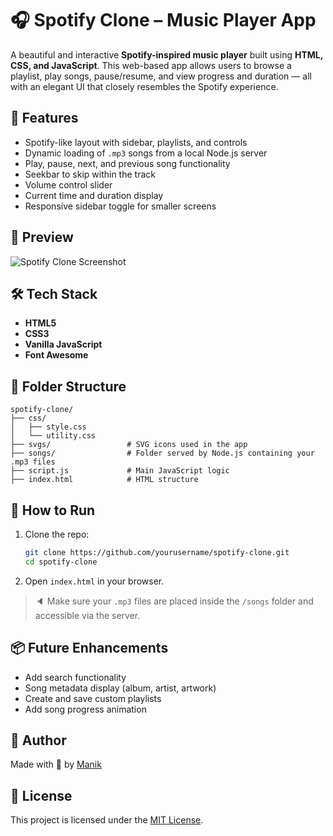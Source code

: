 # 🎧 Spotify Clone – Music Player App

A beautiful and interactive **Spotify-inspired music player** built using **HTML, CSS, and JavaScript**. This web-based app allows users to browse a playlist, play songs, pause/resume, and view progress and duration — all with an elegant UI that closely resembles the Spotify experience.

## 🚀 Features

- Spotify-like layout with sidebar, playlists, and controls
- Dynamic loading of `.mp3` songs from a local Node.js server
- Play, pause, next, and previous song functionality
- Seekbar to skip within the track
- Volume control slider
- Current time and duration display
- Responsive sidebar toggle for smaller screens

## 📸 Preview

![Spotify Clone Screenshot](<img width="1919" height="866" alt="image" src="https://github.com/user-attachments/assets/dcfee878-814e-42b0-9217-cf137fdc89cb" />)


## 🛠️ Tech Stack

- **HTML5**
- **CSS3**
- **Vanilla JavaScript**
- **Font Awesome**

## 📂 Folder Structure

```
spotify-clone/
├── css/
│   ├── style.css
│   └── utility.css
├── svgs/                 # SVG icons used in the app
├── songs/                # Folder served by Node.js containing your .mp3 files
├── script.js             # Main JavaScript logic
├── index.html            # HTML structure
```

## 🧪 How to Run

1. Clone the repo:
   ```bash
   git clone https://github.com/yourusername/spotify-clone.git
   cd spotify-clone
   ```
   
2. Open `index.html` in your browser.

> 🔈 Make sure your `.mp3` files are placed inside the `/songs` folder and accessible via the server.


## 📦 Future Enhancements

- Add search functionality
- Song metadata display (album, artist, artwork)
- Create and save custom playlists
- Add song progress animation

## 🙌 Author

Made with 💚 by [Manik](https://github.com/manik2005d)

## 📄 License

This project is licensed under the [MIT License](LICENSE).
